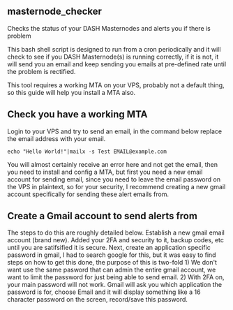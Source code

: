 ## masternode_checker
Checks the status of your DASH Masternodes and alerts you if there is problem


This bash shell script is designed to run from a cron periodically and it will check to see if you DASH Masternode(s) is running correctly, if it is not, it will send you an email and keep sending you emails at pre-defined rate until the problem is rectified.

This tool requires a working MTA on your VPS, probably not a default thing, so this guide will help you install a MTA also.

## Check you have a working MTA

Login to your VPS and try to send an email, in the command below replace the email address with your email.

    echo "Hello World!"|mailx -s Test EMAIL@example.com

You will almost certainly receive an error here and not get the email, then you need to install and config a MTA, but first you need a new email account for sending email, since you need to leave the email password on the VPS in plaintext, so for your security, I recommend creating a new gmail account specifically for sending these alert emails from.

## Create a Gmail account to send alerts from

The steps to do this are roughly detailed below.  Establish a new gmail email account (brand new). Added your 2FA and security to it, backup codes, etc until you are satifsified it is secure.  Next, create an application specific password in gmail, I had to search google for this, but it was easy to find steps on how to get this done, the purpose of this is two-fold 1) We don't want use the same pasword that can admin the entire gmail account, we want to limit the password for just being able to send email. 2) With 2FA on, your main password will not work.  Gmail will ask you which application the password is for, choose Email and it will display something like a 16 character password on the screen, record/save this password.



